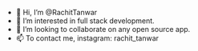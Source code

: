 - 👋 Hi, I’m @RachitTanwar
- 👀 I’m interested in full stack development.
- 💞️ I’m looking to collaborate on any open source app.
- 📫 To contact me, instagram: rachit_tanwar

<!---
RachitTanwar/RachitTanwar is a ✨ special ✨ repository because its `README.md` (this file) appears on your GitHub profile.
You can click the Preview link to take a look at your changes.
--->
